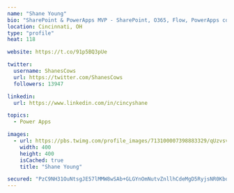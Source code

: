 ```yaml
---
name: "Shane Young"
bio: "SharePoint & PowerApps MVP - SharePoint, O365, Flow, PowerApps consulting? @PowerApps911 | Pure Snark? You found it."
location: Cincinnati, OH
type: "profile"
heat: 118

website: https://t.co/91p5BQ3pUe

twitter:
  username: ShanesCows
  url: https://twitter.com/ShanesCows
  followers: 13947

linkedin:
  url: https://www.linkedin.com/in/cincyshane

topics:
  - Power Apps

images:
  - url: https://pbs.twimg.com/profile_images/713100007398883329/qUzvsvQ3_400x400.jpg
    width: 400
    height: 400
    isCached: true
    title: "Shane Young"

secured: "PzC9NH31OuNtsgJE57lMMW8wSAb+GLGYnOmNutvZnllhCdeMgD5RyjsNR0KbqlA3aRt5uedKpTYYyyJPZdAEx10tr86vcUQ/LIb0oiX/yskxRs1QFjzb848Q4DVrvcwKHOw/OJ/JAcU59R/4SP7E3WQGzwUgfLKOHPpwAnQY4tTKxxhmTPtahLZqtH/N1FGw5OiQ1YT18BAmRnfJcw394aFH3i0l52xY0Ux8O3+dhZUBjuV8hyuRFy6u/r8N6Uy4zr4Tk22xKk0sO8gFk2+nilJqR70yWWfGcOKw8nPISkBvEFX0w+FcOz2lCRS9nkmuFDIBvgrrW38iwe1hPAc9l0GS/u1I4fLRW1LyCN5bN4nFDNTU6JIt6/GdCKTyGGVYfynb/xu+0PNUJU5jPheacQINCd1jt3m7f9RpFjxk6rs=;ufo1iLoXPkArj1vThjXz7A=="
---
```


